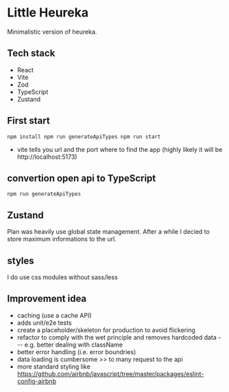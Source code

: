 # Little Heureka

Minimalistic version of heureka.

## Tech stack

- React
- Vite
- Zod
- TypeScript
- Zustand

## First start

`npm install
npm run generateApiTypes
npm run start`

- vite tells you url and the port where to find the app (highly likely it will be http://localhost:5173)

## convertion open api to TypeScript

`npm run generateApiTypes`

## Zustand

Plan was heavily use global state management. After a while I decied to store maximum informations to the url.

## styles

I do use css modules without sass/less

## Improvement idea

- caching (use a cache API)
- adds unit/e2e tests
- create a placeholder/skeleton for production to avoid flickering
- refactor to comply with the wet principle and removes hardcoded data
  --- e.g. better dealing with className
- better error handling (i.e. error boundries)
- data loading is cumbersome >> to many request to the api
- more standard styling like https://github.com/airbnb/javascript/tree/master/packages/eslint-config-airbnb
